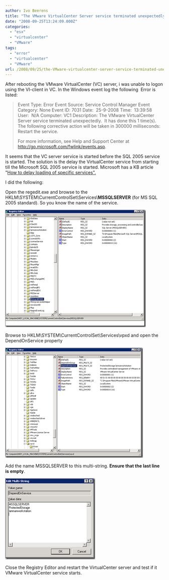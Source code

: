 ```yaml
---
author: Ivo Beerens
title: "The VMware VirtualCenter Server service terminated unexpectedly"
date: "2008-09-25T13:24:09.000Z"
categories: 
  - "esx"
  - "virtualcenter"
  - "VMware"
tags: 
  - "error"
  - "virtualcenter"
  - "VMware"
url: /2008/09/25/the-VMware-virtualcenter-server-service-terminated-unexpectedly/
---
```


After rebooting the VMware VirtualCenter (VC) server, i was unable to logon using the VI-client in VC. In the Windows event log the following  Error is listed:

> Event Type: Error Event Source: Service Control Manager Event Category: None Event ID: 7031 Date:  25-9-2008 Time:  13:39:58 User:  N/A Computer: VC1 Description: The VMware VirtualCenter Server service terminated unexpectedly.  It has done this 1 time(s).  The following corrective action will be taken in 300000 milliseconds: Restart the service.
> 
> For more information, see Help and Support Center at http://go.microsoft.com/fwlink/events.asp.

It seems that the VC server service is started before the SQL 2005 service is started. The solution is the delay the VirtualCenter service from starting till the Microsoft SQL 2005 service is started. Microsoft has a KB article "[How to delay loading of specific services".](http://support.microsoft.com/kb/193888)

I did the following:

Open the regedit.exe and browse to the HKLM\\SYSTEM\\CurrentControlSet\\Services\\**MSSQLSERVER** (for MS SQL 2005 standard). So you know the name of the service.

[![image](images/image-thumb.png)](images/image.png)

Browse to HKLM\\SYSTEM\\CurrentControlSet\\Services\\vpxd and open the DependOnService property

[![image](images/image-thumb1.png)](images/image1.png)

Add the name MSSQLSERVER to this multi-string. **Ensure that the last line is empty**.

[![image](images/image-thumb2.png)](images/image2.png)

Close the Registry Editor and restart the VirtualCenter server and test if it VMware VirtualCenter service starts.



